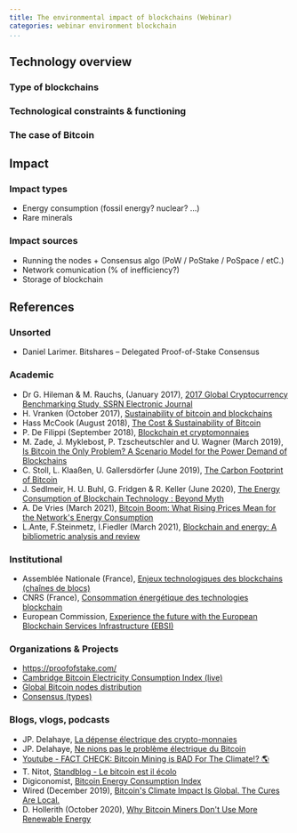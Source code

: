 ```yaml
---
title: The environmental impact of blockchains (Webinar)
categories: webinar environment blockchain
...
```


## Technology overview

### Type of blockchains

### Technological constraints & functioning

### The case of Bitcoin

## Impact 

### Impact types

* Energy consumption (fossil energy? nuclear? ...)
* Rare minerals

### Impact sources

* Running the nodes + Consensus algo (PoW / PoStake / PoSpace / etC.)
* Network comunication (% of inefficiency?)
* Storage of blockchain

## References

### Unsorted

* Daniel Larimer. Bitshares – Delegated Proof-of-Stake Consensus


### Academic

* Dr G. Hileman & M. Rauchs, (January 2017), [2017 Global Cryptocurrency Benchmarking Study, SSRN Electronic Journal](https://www.researchgate.net/publication/317059599_2017_Global_Cryptocurrency_Benchmarking_Study)
* H. Vranken (October 2017), [Sustainability of bitcoin and blockchains](https://www.sciencedirect.com/science/article/abs/pii/S1877343517300015)
* Hass McCook (August 2018), [The Cost & Sustainability of Bitcoin](https://hassmccook.medium.com/the-economic-environmental-cost-of-bitcoin-part-i-ac162067721d)
* P. De Filippi (September 2018), [Blockchain et cryptomonnaies](https://www.puf.com/content/Blockchain_et_cryptomonnaies)
* M. Zade, J. Myklebost, P. Tzscheutschler and U. Wagner (March 2019), [Is Bitcoin the Only Problem? A Scenario Model for the Power Demand of Blockchains](https://www.frontiersin.org/articles/10.3389/fenrg.2019.00021/full)
* C. Stoll, L. Klaaßen, U. Gallersdörfer (June 2019), [The Carbon Footprint of Bitcoin](https://www.cell.com/joule/fulltext/S2542-4351(19)30255-7#%20)
* J. Sedlmeir, H. U. Buhl, G. Fridgen & R. Keller (June 2020), [The Energy Consumption of Blockchain Technology \: Beyond Myth](https://link.springer.com/article/10.1007/s12599-020-00656-x)
* A. De Vries (March 2021), [Bitcoin Boom: What Rising Prices Mean for the Network's Energy Consumption](https://www.researchgate.net/publication/349952553_Bitcoin_Boom_What_Rising_Prices_Mean_for_the_Network's_Energy_Consumption)
* L.Ante, F.Steinmetz, I.Fiedler (March 2021), [Blockchain and energy: A bibliometric analysis and review](https://www.sciencedirect.com/science/article/abs/pii/S1364032120308819)


### Institutional

* Assemblée Nationale (France), [Enjeux technologiques des blockchains (chaînes de blocs)](https://www.assemblee-nationale.fr/dyn/15/dossiers/enjeux_technologiques_blockchains_rap-info)
* CNRS (France), [Consommation énergétique des technologies blockchain](https://ecoinfo.cnrs.fr/2020/02/11/consommation-energetique-des-technologies-blockchain/)
* European Commission, [Experience the future with the European Blockchain Services Infrastructure (EBSI)](https://ec.europa.eu/cefdigital/wiki/display/CEFDIGITAL/ebsi)

### Organizations & Projects

* https://proofofstake.com/
* [Cambridge Bitcoin Electricity Consumption Index (live)](https://cbeci.org/)
* [Global Bitcoin nodes distribution](https://bitnodes.io/) 
* [Consensus (types)](https://tokens-economy.gitbook.io/consensus/)

### Blogs, vlogs, podcasts

* JP. Delahaye, [La dépense électrique des crypto-monnaies](https://bitcoin.fr/la-depense-electrique-des-crypto-monnaies/)
* JP. Delahaye, [Ne nions pas le problème électrique du Bitcoin](https://bitcoin.fr/ne-nions-pas-le-probleme-electrique-du-bitcoin/)
* [Youtube - FACT CHECK: Bitcoin Mining is BAD For The Climate!? 🌎](https://www.youtube.com/watch?v=DidAwxWaDKI)
* T. Nitot, [Standblog - Le bitcoin est il écolo](https://standblog.org/blog/post/2021/04/26/Le-Bitcoin-est-il-ecolo)
* Digiconomist, [Bitcoin Energy Consumption Index](https://digiconomist.net/bitcoin-energy-consumption)
* Wired (December 2019), [Bitcoin's Climate Impact Is Global. The Cures Are Local.](https://www.wired.com/story/bitcoins-climate-impact-global-cures-local/)
* D. Hollerith (October 2020), [Why Bitcoin Miners Don't Use More Renewable Energy](https://decrypt.co/43848/why-bitcoin-miners-dont-use-more-renewable-energy)